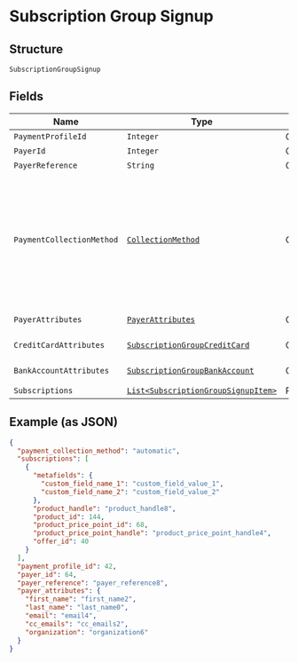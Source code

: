 
# Subscription Group Signup

## Structure

`SubscriptionGroupSignup`

## Fields

| Name | Type | Tags | Description | Getter | Setter |
|  --- | --- | --- | --- | --- | --- |
| `PaymentProfileId` | `Integer` | Optional | - | Integer getPaymentProfileId() | setPaymentProfileId(Integer paymentProfileId) |
| `PayerId` | `Integer` | Optional | - | Integer getPayerId() | setPayerId(Integer payerId) |
| `PayerReference` | `String` | Optional | - | String getPayerReference() | setPayerReference(String payerReference) |
| `PaymentCollectionMethod` | [`CollectionMethod`](../../doc/models/collection-method.md) | Optional | The type of payment collection to be used in the subscription. For legacy Statements Architecture valid options are - `invoice`, `automatic`. For current Relationship Invoicing Architecture valid options are - `remittance`, `automatic`, `prepaid`.<br>**Default**: `CollectionMethod.AUTOMATIC` | CollectionMethod getPaymentCollectionMethod() | setPaymentCollectionMethod(CollectionMethod paymentCollectionMethod) |
| `PayerAttributes` | [`PayerAttributes`](../../doc/models/payer-attributes.md) | Optional | - | PayerAttributes getPayerAttributes() | setPayerAttributes(PayerAttributes payerAttributes) |
| `CreditCardAttributes` | [`SubscriptionGroupCreditCard`](../../doc/models/subscription-group-credit-card.md) | Optional | - | SubscriptionGroupCreditCard getCreditCardAttributes() | setCreditCardAttributes(SubscriptionGroupCreditCard creditCardAttributes) |
| `BankAccountAttributes` | [`SubscriptionGroupBankAccount`](../../doc/models/subscription-group-bank-account.md) | Optional | - | SubscriptionGroupBankAccount getBankAccountAttributes() | setBankAccountAttributes(SubscriptionGroupBankAccount bankAccountAttributes) |
| `Subscriptions` | [`List<SubscriptionGroupSignupItem>`](../../doc/models/subscription-group-signup-item.md) | Required | - | List<SubscriptionGroupSignupItem> getSubscriptions() | setSubscriptions(List<SubscriptionGroupSignupItem> subscriptions) |

## Example (as JSON)

```json
{
  "payment_collection_method": "automatic",
  "subscriptions": [
    {
      "metafields": {
        "custom_field_name_1": "custom_field_value_1",
        "custom_field_name_2": "custom_field_value_2"
      },
      "product_handle": "product_handle8",
      "product_id": 144,
      "product_price_point_id": 68,
      "product_price_point_handle": "product_price_point_handle4",
      "offer_id": 40
    }
  ],
  "payment_profile_id": 42,
  "payer_id": 64,
  "payer_reference": "payer_reference8",
  "payer_attributes": {
    "first_name": "first_name2",
    "last_name": "last_name0",
    "email": "email4",
    "cc_emails": "cc_emails2",
    "organization": "organization6"
  }
}
```

